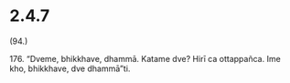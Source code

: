 # 2.4.7

(94.)

176\. “Dveme, bhikkhave, dhammā. Katame dve? Hirī ca ottappañca. Ime kho, bhikkhave, dve dhammā”ti.
